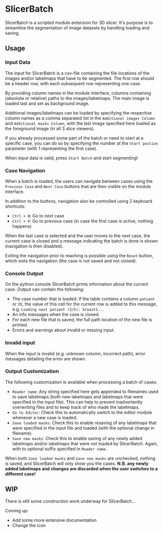 # SlicerBatch

SlicerBatch is a scripted module extension for 3D slicer. 
It's purpose is to streamline the segmentation of image datasets by handling
loading and saving.

## Usage

### Input Data
The input for SlicerBatch is a csv-file containing the file locations of the images
and/or labelmaps that have to be segmented. The first row should be a header row, with
each subsequent row representing one case.

By providing column names in the module interface, columns containing (absolute or relative)
paths to the images/labelmaps. The main image is loaded last and set as background image.

Additional images/labelmaps can be loaded by specifying the respective column names as a
comma separated list in the `Additional images Column` and `Additional masks Column`, with the
last image specified here loaded as the foreground image (in all 3 slice viewers).

If you already processed some part of the batch or need to start at a specific case, you can
do so by specifying the number at the `Start postion` parameter (with 1 representing the first case).

When input data is valid, press `Start Batch` and start segmenting!

### Case Navigation

When a batch is loaded, the users can navigate between cases using the `Previous Case` and `Next Case`
buttons that are then visible on the module interface.

In addition to the buttons, navigation also be controlled using 2 keyboard shortcuts:
- `Ctrl + N`: Go to next case
- `Ctrl + P`: Go to previous case (in case the first case is active, nothing happens)

When the last case is selected and the user moves to the next case, the current case is closed
and a message indicating the batch is done is shown (navigation is then disabled).

Exiting the navigation prior to reaching is possible using the `Reset` button,
which exits the navigation (the case is not saved and not closed).

### Console Output

On the python console SlicerBatch prints information about the current case.
Output can contain the following:
- The case number that is loaded. If the table contains a column `patient` or `ID`, the value
  of this cell for the current row is added to this message, e.g. `Loading next patient (3/5): breast1...` 
- An info messages when the case is closed.
- For each new file that is saved, the full path location of the new file is printed.
- Errors and warnings about invalid or missing input.

### Invalid input

When the input is invalid (e.g. unknown column, incorrect path), error messages
detailing the error are shown.

### Output Customization

The following customization is available when processing a batch of cases:
- `Reader name`: Any string specified here gets appended to filenames used to save labelmaps
  (both new labelmaps and labelmaps that were specified in the input file). This can help to
  prevent inadvertently overwriting files and to keep track of who made the labelmaps.
- `Go to Editor`: Check this to automatically switch to the editor module whenever a new case is loaded.
- `Save loaded masks`: Check this to enable resaving of any labelmaps that were specified in the
  input file and loaded (with the optional change in filename).
- `Save new masks`: Check this to enable saving of any newly added labelmaps and/or labelmaps that
  were not loaded by SlicerBatch. Again, with to optional suffix specified in `Reader name`.
  
When both `Save loaded masks` and `Save new masks` are unchecked, nothing is saved, and SlicerBatch will
only show you the cases. **N.B. any newly added labelmaps and changes are discarded when the user switches
to a different case!**

## WIP

There is still some construction work underway for SlicerBatch...

Coming up:
- Add some more extensive documentation
- Change the icon
